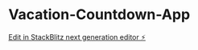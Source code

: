 # Vacation-Countdown-App

[Edit in StackBlitz next generation editor ⚡️](https://stackblitz.com/~/github.com/Avielbe/Vacation-Countdown-App)